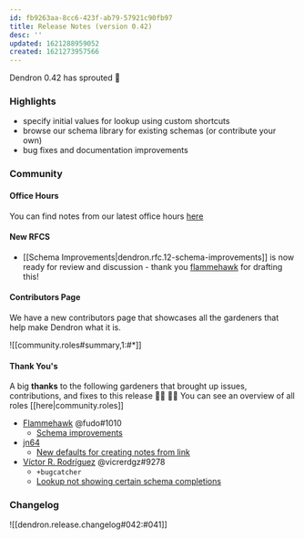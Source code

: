 ```yaml
---
id: fb9263aa-8cc6-423f-ab79-57921c90fb97
title: Release Notes (version 0.42)
desc: ''
updated: 1621288959052
created: 1621273957566
---
```


Dendron 0.42 has sprouted  🌱

### Highlights
- specify initial values for lookup using custom shortcuts
- browse our schema library for existing schemas (or contribute your own)
- bug fixes and documentation improvements

### Community

#### Office Hours

You can find notes from our latest office hours [here](https://docs.google.com/document/d/1FEEo_0aNiNfnW_tzo58m_HAM8wI_YMujHmKUaNBSzBk/edit#heading=h.pjy8r5v7ldw)

#### New RFCS

- [[Schema Improvements|dendron.rfc.12-schema-improvements]] is now ready for review and discussion - thank you [flammehawk](https://github.com/flammehawk) for drafting this!

#### Contributors Page

We have a new contributors page that showcases all the gardeners that help make Dendron what it is. 

![[community.roles#summary,1:#*]]

#### Thank You's
A big **thanks** to the following gardeners that brought up issues, contributions, and fixes to this release :man_farmer: :woman_farmer: You can see an overview of all roles [[here|community.roles]]

- [Flammehawk](https://github.com/flammehawk) @fudo#1010
  - [Schema improvements](https://github.com/dendronhq/dendron-site/pull/89)
- [jn64](https://github.com/jn64)
  - [New defaults for creating notes from link](https://github.com/dendronhq/dendron/issues/726)
- [Víctor R. Rodríguez](https://github.com/vicrdguez) @vicrerdgz#9278 
  - `+bugcatcher`
  - [Lookup not showing certain schema completions](https://github.com/dendronhq/dendron/issues/736)

### Changelog
![[dendron.release.changelog#042:#041]]
